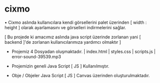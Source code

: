 # cixmo

• Cixmo aslında kullanıcılara kendi görsellerini palet üzerinden [ width : height ] olarak ayarlamasını ve görselleri indirmelerini sağlar.

[ Bu projede ki amacımız aslında java script üzerinde zorlanan yani [ backend ]'de zorlanan kullanıcılarımıza yardımcı olmaktır ]

- Projemiz 4 Dosyadan oluşmaktadır.
| index.html
| styles.css
| scripts.js
| error-sound-39539.mp3

- Projemizin geneli Java Script [ JS ] Kullanılmıştır.
- Obje / Objeler Java Script [ JS ] Canvas üzerinden oluşturulmaktadır.
